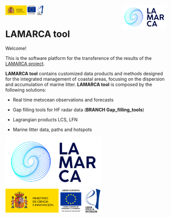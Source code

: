 <a href="[https://www.lamarca-project.eu/]">
    <img src="logoLAMARCA.png" alt="70" width="140" align="right"> <img src="logoAEI.png" alt="60" width="120"> 
</a>


# LAMARCA tool

Welcome!

This is the software platform for the transference of the results of the [LAMARCA project](https://www.lamarca-project.eu/).

**LAMARCA tool** contains customized data products and methods designed for the integrated management of coastal areas, focusing on the dispersion and accumulation of marine litter. **LAMARCA tool** is composed by the following solutions:


- Real time metocean observations and forecasts

- Gap filling tools for HF radar data (**BRANCH Gap_filling_tools**)

- Lagrangian products LCS, LFN

- Marine litter data, paths and hotspots


<img src="logoLAMARCA.png" alt="150" width="300"/>

<img src="logoAEI.png" alt="150" width="300"/>
